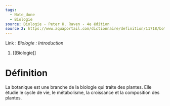 ```yaml
---
tags:
  - Note_done
  - Biologie
source: Biologie - Peter H. Raven - 4e édition
source 2: https://www.aquaportail.com/dictionnaire/definition/11718/botanique
---
```


Link :
_Biologie : Introduction_
1. [[Biologie]]

# Définition
La botanique est une branche de la biologie qui traite des plantes. Elle étudie le cycle de vie, le métabolisme, la croissance et la composition des plantes.  